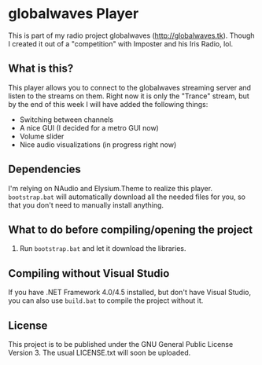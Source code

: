 globalwaves Player
==================

This is part of my radio project globalwaves (http://globalwaves.tk).
Though I created it out of a "competition" with Imposter and his Iris Radio, lol.

What is this?
-------------

This player allows you to connect to the globalwaves streaming server and listen
to the streams on them. Right now it is only the "Trance" stream, but by the end
of this week I will have added the following things:

- Switching between channels
- A nice GUI (I decided for a metro GUI now)
- Volume slider
- Nice audio visualizations (in progress right now)

Dependencies
------------

I'm relying on NAudio and Elysium.Theme to realize this player.
<code>bootstrap.bat</code> will automatically download all the needed files for you, so
that you don't need to manually install anything.

What to do before compiling/opening the project
-----------------------------------------------

1. Run <code>bootstrap.bat</code> and let it download the libraries.

Compiling without Visual Studio
-------------------------------

If you have .NET Framework 4.0/4.5 installed, but don't have Visual Studio,
you can also use <code>build.bat</code> to compile the project without it.

License
-------

This project is to be published under the GNU General Public License
Version 3. The usual LICENSE.txt will soon be uploaded.